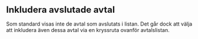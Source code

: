 <style> 
h1 { font-size:24px; } 
h2 { font-size:22px; } 
h3 { font-size:20px; } 
h4 { font-size:18px; } 
h5 { font-size:16px; }  
table th { font-size:14px !important; text-align:left !important; }
table td { font-size:14px !important; text-align:left !important; }
</style>

# Inkludera avslutade avtal

Som standard visas inte de avtal som avslutats i listan. Det går dock att välja att inkludera även dessa avtal via en kryssruta ovanför avtalslistan.
















